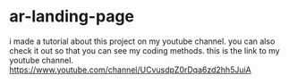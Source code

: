 # ar-landing-page
i  made a tutorial about this project on my youtube channel. you can also check it out so that you can see my coding methods.
this is the link to my youtube channel.
https://www.youtube.com/channel/UCvusdpZ0rDqa6zd2hh5JuiA
